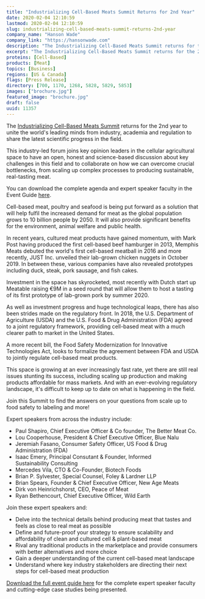 ```yaml
---
title: "Industrializing Cell-Based Meats Summit Returns for 2nd Year"
date: 2020-02-04 12:10:59
lastmod: 2020-02-04 12:10:59
slug: industrializing-cell-based-meats-summit-returns-2nd-year
company_name: "Hanson Wade"
company_link: "https://hansonwade.com"
description: "The Industrializing Cell-Based Meats Summit returns for the 2nd year to unite the world’s leading minds from industry, academia and regulation to share the latest scientific progress in the field."
excerpt: "The Industrializing Cell-Based Meats Summit returns for the 2nd year to unite the world’s leading minds from industry, academia and regulation to share the latest scientific progress in the field."
proteins: [Cell-Based]
products: [Meat]
topics: [Business]
regions: [US & Canada]
flags: [Press Release]
directory: [700, 1170, 1268, 5828, 5829, 5853]
images: ["brochure.jpg"]
featured_image: "brochure.jpg"
draft: false
uuid: 11357
---
```

The [Industrializing Cell-Based Meats
Summit](https://industrializingcellbasedmeats.com/?utm_source=external-protein-report&utm_medium=press-release&utm_campaign=14821-icbm-protein-report-press-release) returns
for the 2nd year to unite the world's leading minds from industry,
academia and regulation to share the latest scientific progress in
the field.

This industry-led forum joins key opinion leaders in the cellular
agricultural space to have an open, honest and science-based discussion
about key challenges in this field and to collaborate on how we can
overcome crucial bottlenecks, from scaling up complex processes to
producing sustainable, real-tasting meat.

You can download the complete agenda and expert speaker faculty in the
Event
Guide [here](https://industrializingcellbasedmeats.com/program/full-event-guide/?utm_source=external-protein-report&utm_medium=press-release&utm_campaign=14821-icbm-protein-report-press-release).

Cell-based meat, poultry and seafood is being put forward as a solution
that will help fulfil the increased demand for meat as the global
population grows to 10 billion people by 2050. It will also provide
significant benefits for the environment, animal welfare and
public health.

In recent years, cultured meat products have gained momentum, with Mark
Post having produced the first cell-based beef hamburger in 2013,
Memphis Meats debuted the world's first cell-based meatball in 2016 and
more recently, JUST Inc. unveiled their lab-grown chicken nuggets in
October 2019. In between these, various companies have also revealed
prototypes including duck, steak, pork sausage, and fish cakes.

Investment in the space has skyrocketed, most recently with Dutch start
up Meatable raising €9M in a seed round that will allow them to host a
tasting of its first prototype of lab-grown pork by summer 2020.

As well as investment progress and huge technological leaps, there has
also been strides made on the regulatory front. In 2018, the U.S.
Department of Agriculture (USDA) and the U.S. Food & Drug Administration
(FDA) agreed to a joint regulatory framework, providing cell-based meat
with a much clearer path to market in the United States.

A more recent bill, the Food Safety Modernization for Innovative
Technologies Act, looks to formalize the agreement between FDA and USDA
to jointly regulate cell-based meat products.

This space is growing at an ever increasingly fast rate, yet there are
still real issues stunting its success, including scaling up production
and making products affordable for mass markets. And with an
ever-evolving regulatory landscape, it's difficult to keep up to date on
what is happening in the field.

Join this Summit to find the answers on your questions from scale up to
food safety to labeling and more!

Expert speakers from across the industry include:

-   Paul Shapiro, Chief Executive Officer & Co founder, The Better
    Meat Co.
-   Lou Cooperhouse, President & Chief Executive Officer, Blue Nalu
-   Jeremiah Fasano, Consumer Safety Officer, US Food & Drug
    Administration (FDA)
-   Isaac Emery, Principal Consutant & Founder, Informed
    Sustainability Consulting
-   Mercedes Vila, CTO & Co-Founder, Biotech Foods
-   Brian P. Sylvester, Special Counsel, Foley & Lardner LLP
-   Brian Spears, Founder & Chief Executive Officer, New Age Meats
-   Dirk von Heinrichshorst, CEO, Peace of Meat
-   Ryan Bethencourt, Chief Executive Officer, Wild Earth

Join these expert speakers and:

-   Delve into the technical details behind producing meat that tastes
    and feels as close to real meat as possible
-   Define and future-proof your strategy to ensure scalability and
    affordability of clean and cultured cell & plant-based meat
-   Rival any traditional products in the marketplace and provide
    consumers with better alternatives and more choice
-   Gain a deeper understanding of the current cell-based meat landscape
-   Understand where key industry stakeholders are directing their next
    steps for cell-based meat production

[Download the full event guide
here](https://industrializingcellbasedmeats.com/program/full-event-guide/?utm_source=external-protein-report&utm_medium=press-release&utm_campaign=14821-icbm-protein-report-press-release) for
the complete expert speaker faculty and cutting-edge case studies
being presented.
